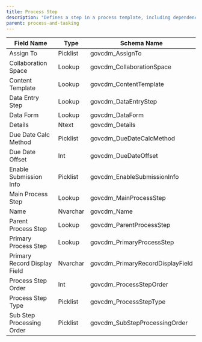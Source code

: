 ```yaml
---
title: Process Step
description: "Defines a step in a process template, including dependencies and instructions."
parent: process-and-tasking
---
```


| Field Name                  | Type     | Schema Name                   |
|-----------------------------|----------|------------------------------|
| Assign To                   | Picklist | govcdm_AssignTo              |
| Collaboration Space         | Lookup   | govcdm_CollaborationSpace    |
| Content Template            | Lookup   | govcdm_ContentTemplate       |
| Data Entry Step             | Lookup   | govcdm_DataEntryStep         |
| Data Form                   | Lookup   | govcdm_DataForm              |
| Details                     | Ntext    | govcdm_Details               |
| Due Date Calc Method        | Picklist | govcdm_DueDateCalcMethod     |
| Due Date Offset             | Int      | govcdm_DueDateOffset         |
| Enable Submission Info      | Picklist | govcdm_EnableSubmissionInfo  |
| Main Process Step           | Lookup   | govcdm_MainProcessStep       |
| Name                        | Nvarchar | govcdm_Name                  |
| Parent Process Step         | Lookup   | govcdm_ParentProcessStep     |
| Primary Process Step        | Lookup   | govcdm_PrimaryProcessStep    |
| Primary Record Display Field| Nvarchar | govcdm_PrimaryRecordDisplayField|
| Process Step Order          | Int      | govcdm_ProcessStepOrder      |
| Process Step Type           | Picklist | govcdm_ProcessStepType       |
| Sub Step Processing Order   | Picklist | govcdm_SubStepProcessingOrder|
